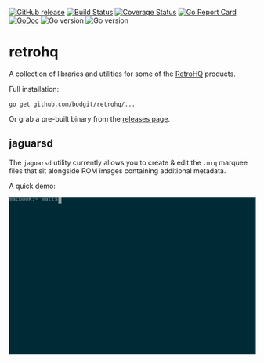 [![GitHub release](https://img.shields.io/github/v/release/bodgit/retrohq)](https://github.com/bodgit/retrohq/releases)
[![Build Status](https://img.shields.io/github/actions/workflow/status/bodgit/retrohq/main.yml?branch=master)](https://github.com/bodgit/retrohq/actions?query=workflow%3Abuild)
[![Coverage Status](https://coveralls.io/repos/github/bodgit/retrohq/badge.svg?branch=master)](https://coveralls.io/github/bodgit/retrohq?branch=master)
[![Go Report Card](https://goreportcard.com/badge/github.com/bodgit/retrohq)](https://goreportcard.com/report/github.com/bodgit/retrohq)
[![GoDoc](https://godoc.org/github.com/bodgit/retrohq?status.svg)](https://godoc.org/github.com/bodgit/retrohq)
![Go version](https://img.shields.io/badge/Go-1.19-brightgreen.svg)
![Go version](https://img.shields.io/badge/Go-1.18-brightgreen.svg)

retrohq
=======

A collection of libraries and utilities for some of the [RetroHQ](https://www.retrohq.co.uk)  products.

Full installation:
```
go get github.com/bodgit/retrohq/...
```
Or grab a pre-built binary from the [releases page](https://github.com/bodgit/retrohq/releases).
## jaguarsd
The `jaguarsd` utility currently allows you to create & edit the `.mrq` marquee files that sit alongside ROM images containing additional metadata.

A quick demo:

<img src="./marquee.svg">
